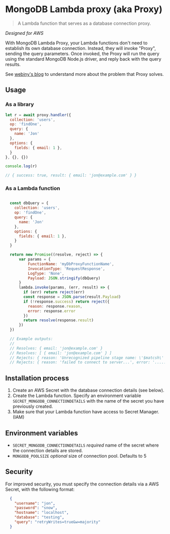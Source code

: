 # MongoDB Lambda proxy (aka Proxy)

> A Lambda function that serves as a database connection proxy.

_Designed for AWS_

With MongoDB Lambda Proxy, your Lambda functions don't need to establish its
own database connection. Instead, they will invoke "Proxy", sending the query
parameters. Once invoked, the Proxy will run the query using the standard
MongoDB Node.js driver, and reply back with the query results.

See [webiny's blog](https://blog.webiny.com/using-aws-lambda-to-create-a-mongodb-connection-proxy-2bb53c4a0af4)
to understand more about the problem that Proxy solves.

## Usage

### As a library

```javascript
let r = await proxy.handler({
  collection: 'users',
  op: 'findOne',
  query: {
    name: 'Jon'
  },
  options: {
    fields: { email: 1 },
  }
}, {}, {})

console.log(r)

// { success: true, result: { email: 'jon@example.com' } }
```

### As a Lambda function

```javascript

  const dbQuery = {
    collection: 'users',
    op: 'findOne',
    query: {
      name: 'Jon'
    },
    options: {
      fields: { email: 1 },
    }
  }

  return new Promise((resolve, reject) => {
      var params = {
          FunctionName: 'myDbProxyFunctionName',
          InvocationType: 'RequestResponse',
          LogType: 'None',
          Payload: JSON.stringify(dbQuery)
      }
      lambda.invoke(params, (err, result) => {
        if (err) return reject(err)
        const response = JSON.parse(result.Payload)
        if (!response.success) return reject({
          reason: response.reason,
          error: response.error
        })
        return resolve(response.result)
      })
  })

  // Example outputs:
  //
  // Resolves: { email: 'jon@example.com' }
  // Resolves: [ { email: 'jon@example.com' } ]
  // Rejects: { reason: 'Unrecognized pipeline stage name: \'$matcsh\'', error: '......' }
  // Rejects: { reason: 'failed to connect to server...', error: '......' }
```

## Installation process

1. Create an AWS Secret with the database connection details (see below).
2. Create the Lambda function. Specify an environment variable
`SECRET_MONGODB_CONNECTIONDETAILS` with the name of the secret you have
previously created.
3. Make sure that your Lambda function have access to Secret Manager. (IAM)

## Environment variables

- `SECRET_MONGODB_CONNECTIONDETAILS` _required_ name of the secret where the
connection details are stored.
- `MONGODB_POOLSIZE` _optional_ size of connection pool. Defaults to 5

## Security

For improved security, you must specify the connection details via a AWS Secret,
with the following format:

```json
  {
    "username": "jon",
    "password": "snow",
    "hostname": "localhost",
    "database": "testing",
    "query": "retryWrites=true&w=majority"
  }
```
